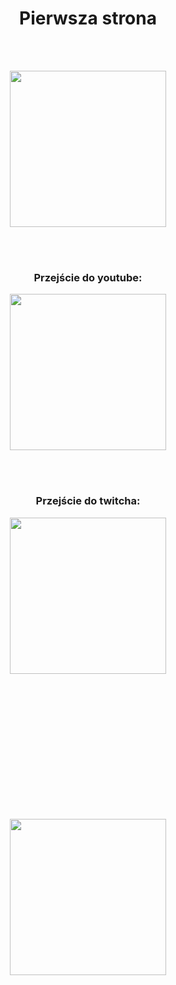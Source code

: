 <!DOCTYPE HTML>
<html lang="pl">

<head>
<meta charset="utf-8" />
 <title>Pierwsza strona internetowa</title>
 <meta name="Bardzo ciekawa strona internetowa" />
 <meta name="keywords" content="fajne, dobre, zadanie, strona" />
 <meta http-equiv="X-UA-Compatible" content="IE=edge,chrome=1" />
 
 </head>

<body> 
<center> <h1>Pierwsza strona</h1>

<br> </br>

<img width="250" height="250" src="gify.gif"/>


<br> </br>

 <h3>Przejście do youtube: </h3><a href="https://www.youtube.com" target="_blank" title="Przejście na youtube">
<img width="250" height="250" src="youtube.jpg" />
 </a>
 
 <br> </br>
 
 <h3>Przejście do twitcha: </h3><a href="https://www.twitch.tv" target="_blank" title="Przejście na twitcha">
<img width="250" height="250" src="twitch.jpg" />
 </a>

<br> </br>
<br> </br>
<br> </br>
<br> </br>
<br> </br>
<br> </br>

<img  width="250" height="250" src="mina.jpg" />
</center>
</body>





</html>